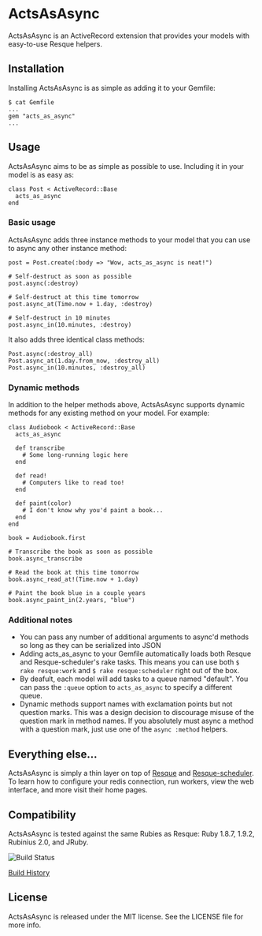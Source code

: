 # ActsAsAsync

ActsAsAsync is an ActiveRecord extension that provides your models with
easy-to-use Resque helpers.


## Installation

Installing ActsAsAsync is as simple as adding it to your Gemfile:

    $ cat Gemfile
    ...
    gem "acts_as_async"
    ...


## Usage

ActsAsAsync aims to be as simple as possible to use. Including it in your model
is as easy as:

    class Post < ActiveRecord::Base
      acts_as_async
    end

### Basic usage

ActsAsAsync adds three instance methods to your model that you can use to async
any other instance method:

    post = Post.create(:body => "Wow, acts_as_async is neat!")

    # Self-destruct as soon as possible
    post.async(:destroy)

    # Self-destruct at this time tomorrow
    post.async_at(Time.now + 1.day, :destroy)

    # Self-destruct in 10 minutes
    post.async_in(10.minutes, :destroy)

It also adds three identical class methods:

    Post.async(:destroy_all)
    Post.async_at(1.day.from_now, :destroy_all)
    Post.async_in(10.minutes, :destroy_all)

### Dynamic methods

In addition to the helper methods above, ActsAsAsync supports dynamic methods
for any existing method on your model. For example:

    class Audiobook < ActiveRecord::Base
      acts_as_async

      def transcribe
        # Some long-running logic here
      end

      def read!
        # Computers like to read too!
      end

      def paint(color)
        # I don't know why you'd paint a book...
      end
    end

    book = Audiobook.first

	# Transcribe the book as soon as possible
    book.async_transcribe

    # Read the book at this time tomorrow
    book.async_read_at!(Time.now + 1.day)

    # Paint the book blue in a couple years
    book.async_paint_in(2.years, "blue")

### Additional notes

  * You can pass any number of additional arguments to async'd methods so long
    as they can be serialized into JSON
  * Adding acts_as_async to your Gemfile automatically loads both Resque and
    Resque-scheduler's rake tasks. This means you can use both 
    `$ rake resque:work` and `$ rake resque:scheduler` right out of the box.
  * By deafult, each model will add tasks to a queue named "default". You can
	pass the `:queue` option to `acts_as_async` to specify a different queue.
  * Dynamic methods support names with exclamation points but not question
    marks. This was a design decision to discourage misuse of the question mark
    in method names. If you absolutely must async a method with a question mark,
    just use one of the `async :method` helpers.


## Everything else...

ActsAsAsync is simply a thin layer on top of [Resque][resque] and 
[Resque-scheduler][resque_scheduler]. To learn how to configure your redis
connection, run workers, view the web interface, and more visit their home
pages.

[resque]: https://github.com/defunkt/resque
[resque_scheduler]: https://github.com/bvandenbos/resque-scheduler


## Compatibility

ActsAsAsync is tested against the same Rubies as Resque: Ruby 1.8.7, 1.9.2,
Rubinius 2.0, and JRuby.

![Build Status](https://secure.travis-ci.org/bloudermilk/acts_as_async.png?branch=master&.png)

[Build History](http://travis-ci.org/#!/bloudermilk/acts_as_async)


## License

ActsAsAsync is released under the MIT license. See the LICENSE file for more
info.
